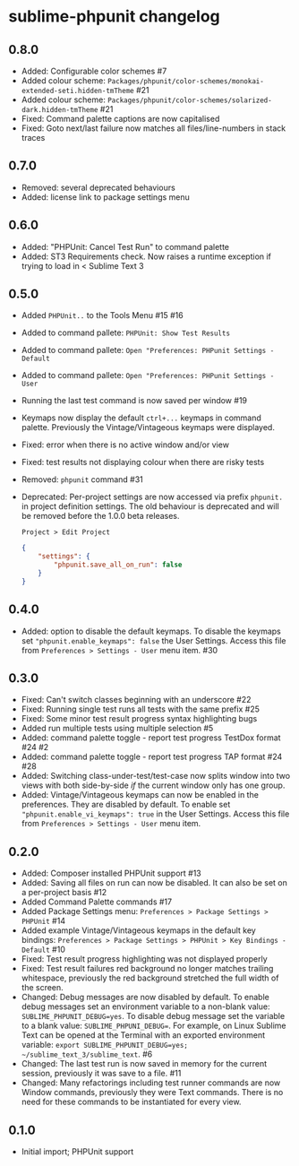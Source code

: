 # sublime-phpunit changelog

## 0.8.0

* Added: Configurable color schemes #7
* Added colour scheme:
    `Packages/phpunit/color-schemes/monokai-extended-seti.hidden-tmTheme` #21
* Added colour scheme:
    `Packages/phpunit/color-schemes/solarized-dark.hidden-tmTheme` #21
* Fixed: Command palette captions are now capitalised
* Fixed: Goto next/last failure now matches all files/line-numbers in stack traces

## 0.7.0

* Removed: several deprecated behaviours
* Added: license link to package settings menu

## 0.6.0

* Added: "PHPUnit: Cancel Test Run" to command palette
* Added: ST3 Requirements check. Now raises a runtime exception if trying to load in < Sublime Text 3

## 0.5.0

* Added `PHPUnit..` to the Tools Menu #15 #16
* Added to command pallete: `PHPUnit: Show Test Results`
* Added to command pallete: `Open "Preferences: PHPunit Settings - Default`
* Added to command pallete: `Open "Preferences: PHPunit Settings - User`
* Running the last test command is now saved per window #19
* Keymaps now display the default `ctrl+...` keymaps in command palette. Previously the Vintage/Vintageous keymaps were displayed.
* Fixed: error when there is no active window and/or view
* Fixed: test results not displaying colour when there are risky tests
* Removed: `phpunit` command #31
* Deprecated: Per-project settings are now accessed via prefix `phpunit.` in project definition settings. The old behaviour is deprecated and will be removed before the 1.0.0 beta releases.

    `Project > Edit Project`

    ```json
    {
        "settings": {
            "phpunit.save_all_on_run": false
        }
    }
    ```


## 0.4.0

* Added: option to disable the default keymaps. To disable the keymaps set `"phpunit.enable_keymaps": false` the User Settings. Access this file from `Preferences > Settings - User` menu item. #30

## 0.3.0

* Fixed: Can't switch classes beginning with an underscore #22
* Fixed: Running single test runs all tests with the same prefix #25
* Fixed: Some minor test result progress syntax highlighting bugs
* Added run multiple tests using multiple selection #5
* Added: command palette toggle - report test progress TestDox format #24 #2
* Added: command palette toggle - report test progress TAP format #24 #28
* Added: Switching class-under-test/test-case now splits window into two views with both side-by-side *if* the current window only has one group.
* Added: Vintage/Vintageous keymaps can now be enabled in the preferences. They are disabled by default. To enable set `"phpunit.enable_vi_keymaps": true` in the User Settings. Access this file from `Preferences > Settings - User` menu item.

## 0.2.0

* Added: Composer installed PHPUnit support #13
* Added: Saving all files on run can now be disabled. It can also be set on a per-project basis #12
* Added Command Palette commands #17
* Added Package Settings menu: `Preferences > Package Settings > PHPUnit` #14
* Added example Vintage/Vintageous keymaps in the default key bindings: `Preferences > Package Settings > PHPUnit > Key Bindings - Default` #10
* Fixed: Test result progress highlighting was not displayed properly
* Fixed: Test result failures red background no longer matches trailing whitespace, previously the red background stretched the full width of the screen.
* Changed: Debug messages are now disabled by default. To enable debug messages set an environment variable to a non-blank value: `SUBLIME_PHPUNIT_DEBUG=yes`. To disable debug message set the variable to a blank value: `SUBLIME_PHPUNI_DEBUG=`. For example, on Linux Sublime Text can be opened at the Terminal with an exported environment variable: `export SUBLIME_PHPUNIT_DEBUG=yes; ~/sublime_text_3/sublime_text`. #6
* Changed: The last test run is now saved in memory for the current session, previously it was save to a file. #11
* Changed: Many refactorings including test runner commands are now Window commands, previously they were Text commands. There is no need for these commands to be instantiated for every view.

## 0.1.0

* Initial import; PHPUnit support
